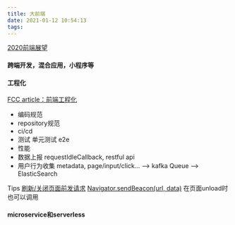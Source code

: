 ```yaml
---
title: 大前端
date: 2021-01-12 10:54:13
tags:
---
```

[2020前端展望](https://juejin.cn/post/6908713513271689224)
#### 跨端开发，混合应用，小程序等

#### 工程化
[FCC article：前端工程化](https://chinese.freecodecamp.org/news/front-end-engineering-tutorial/)
+ 编码规范
+ repository规范
+ ci/cd
+ 测试 单元测试 e2e
+ 性能
+ 数据上报 requestIdleCallback, restful api
+ 用户行为收集 metadata, page/input/click... --> kafka Queue --> ElasticSearch

Tips 
[刷新/关闭页面前发请求](https://segmentfault.com/a/1190000018271575)
[Navigator.sendBeacon(url, data)](https://developer.mozilla.org/zh-CN/docs/Web/API/Navigator/sendBeacon) 在页面unload时也可以调用
#### microservice和serverless